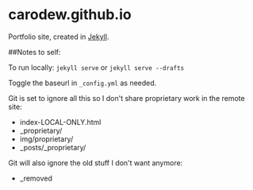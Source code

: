 carodew.github.io
=================
Portfolio site, created in [Jekyll](http://jekyllrb.com). 

##Notes to self: 

To run locally: `jekyll serve` or `jekyll serve --drafts`

Toggle the baseurl in `_config.yml` as needed. 

Git is set to ignore all this so I don't share proprietary work in the remote site: 

- index-LOCAL-ONLY.html 
- _proprietary/
- img/proprietary/
- _posts/_proprietary/

Git will also ignore the old stuff I don't want anymore: 

- _removed
